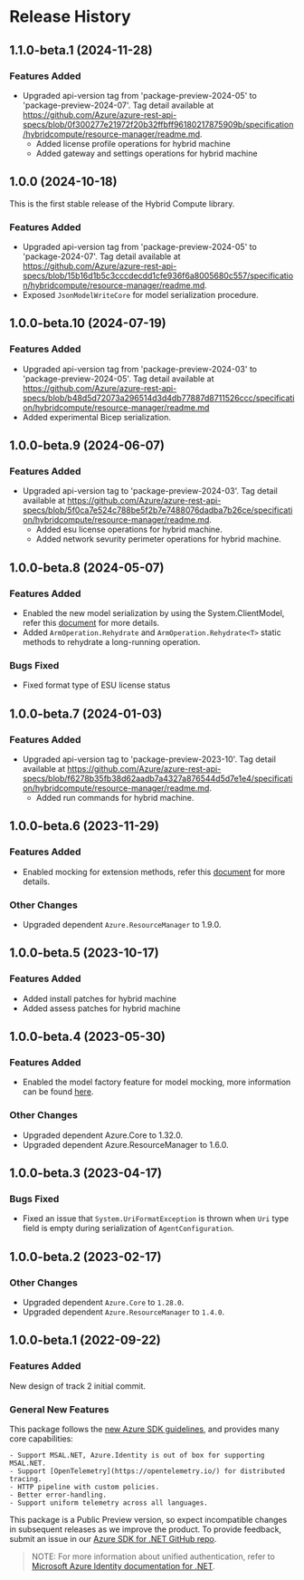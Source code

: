 # Release History

## 1.1.0-beta.1 (2024-11-28)

### Features Added

- Upgraded api-version tag from 'package-preview-2024-05' to 'package-preview-2024-07'. Tag detail available at https://github.com/Azure/azure-rest-api-specs/blob/0f300277e21972f20b32ffbff96180217875909b/specification/hybridcompute/resource-manager/readme.md.
    - Added license profile operations for hybrid machine
    - Added gateway and settings operations for hybrid machine

## 1.0.0 (2024-10-18)

This is the first stable release of the Hybrid Compute library.

### Features Added

- Upgraded api-version tag from 'package-preview-2024-05' to 'package-2024-07'. Tag detail available at https://github.com/Azure/azure-rest-api-specs/blob/15b16d1b5c3cccdecdd1cfe936f6a8005680c557/specification/hybridcompute/resource-manager/readme.md.
- Exposed `JsonModelWriteCore` for model serialization procedure.

## 1.0.0-beta.10 (2024-07-19)

### Features Added

- Upgraded api-version tag from 'package-preview-2024-03' to 'package-preview-2024-05'. Tag detail available at https://github.com/Azure/azure-rest-api-specs/blob/b48d5d72073a296514d3d4db77887d8711526ccc/specification/hybridcompute/resource-manager/readme.md
- Added experimental Bicep serialization.

## 1.0.0-beta.9 (2024-06-07)

### Features Added

- Upgraded api-version tag to 'package-preview-2024-03'. Tag detail available at https://github.com/Azure/azure-rest-api-specs/blob/5f0ca7e524c788be5f2b7e7488076dadba7b26ce/specification/hybridcompute/resource-manager/readme.md.
    - Added esu license operations for hybrid machine.
    - Added network sevurity perimeter operations for hybrid machine.

## 1.0.0-beta.8 (2024-05-07)

### Features Added

- Enabled the new model serialization by using the System.ClientModel, refer this [document](https://aka.ms/azsdk/net/mrw) for more details.
- Added `ArmOperation.Rehydrate` and `ArmOperation.Rehydrate<T>` static methods to rehydrate a long-running operation.

### Bugs Fixed

- Fixed format type of ESU license status

## 1.0.0-beta.7 (2024-01-03)

### Features Added

- Upgraded api-version tag to 'package-preview-2023-10'. Tag detail available at https://github.com/Azure/azure-rest-api-specs/blob/f6278b35fb38d62aadb7a4327a876544d5d7e1e4/specification/hybridcompute/resource-manager/readme.md.
    - Added run commands for hybrid machine.

## 1.0.0-beta.6 (2023-11-29)

### Features Added

- Enabled mocking for extension methods, refer this [document](https://aka.ms/azsdk/net/mocking) for more details.

### Other Changes

- Upgraded dependent `Azure.ResourceManager` to 1.9.0.

## 1.0.0-beta.5 (2023-10-17)

### Features Added

- Added install patches for hybrid machine
- Added assess patches for hybrid machine

## 1.0.0-beta.4 (2023-05-30)

### Features Added

- Enabled the model factory feature for model mocking, more information can be found [here](https://azure.github.io/azure-sdk/dotnet_introduction.html#dotnet-mocking-factory-builder).

### Other Changes

- Upgraded dependent Azure.Core to 1.32.0.
- Upgraded dependent Azure.ResourceManager to 1.6.0.

## 1.0.0-beta.3 (2023-04-17)

### Bugs Fixed

- Fixed an issue that `System.UriFormatException` is thrown when `Uri` type field is empty during serialization of `AgentConfiguration`.

## 1.0.0-beta.2 (2023-02-17)

### Other Changes

- Upgraded dependent `Azure.Core` to `1.28.0`.
- Upgraded dependent `Azure.ResourceManager` to `1.4.0`.

## 1.0.0-beta.1 (2022-09-22)

### Features Added

New design of track 2 initial commit.

### General New Features

This package follows the [new Azure SDK guidelines](https://azure.github.io/azure-sdk/general_introduction.html), and provides many core capabilities:

    - Support MSAL.NET, Azure.Identity is out of box for supporting MSAL.NET.
    - Support [OpenTelemetry](https://opentelemetry.io/) for distributed tracing.
    - HTTP pipeline with custom policies.
    - Better error-handling.
    - Support uniform telemetry across all languages.

This package is a Public Preview version, so expect incompatible changes in subsequent releases as we improve the product. To provide feedback, submit an issue in our [Azure SDK for .NET GitHub repo](https://github.com/Azure/azure-sdk-for-net/issues).

> NOTE: For more information about unified authentication, refer to [Microsoft Azure Identity documentation for .NET](https://docs.microsoft.com//dotnet/api/overview/azure/identity-readme?view=azure-dotnet).
